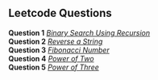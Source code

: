 ## Leetcode Questions

**Question 1** *[Binary Search Using Recursion](https://leetcode.com/problems/binary-search/submissions/921929667/)* <br />
**Question 2** *[Reverse a String](https://leetcode.com/problems/reverse-string/submissions/922023942/)* <br />
**Question 3** *[Fibonacci Number](https://leetcode.com/problems/fibonacci-number/submissions/922032989/)* <br />
**Question 4** *[Power of Two](https://leetcode.com/problems/power-of-two/submissions/924875815/)* <br />
**Question 5** *[Power of Three](https://leetcode.com/problems/power-of-three/submissions/924885159/)* <br />
